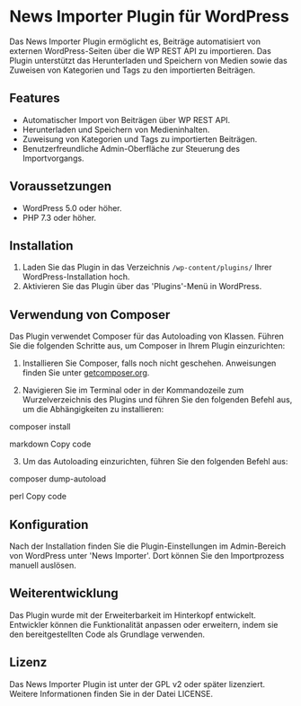 # News Importer Plugin für WordPress

Das News Importer Plugin ermöglicht es, Beiträge automatisiert von externen WordPress-Seiten über die WP REST API zu importieren. Das Plugin unterstützt das Herunterladen und Speichern von Medien sowie das Zuweisen von Kategorien und Tags zu den importierten Beiträgen.

## Features

- Automatischer Import von Beiträgen über WP REST API.
- Herunterladen und Speichern von Medieninhalten.
- Zuweisung von Kategorien und Tags zu importierten Beiträgen.
- Benutzerfreundliche Admin-Oberfläche zur Steuerung des Importvorgangs.

## Voraussetzungen

- WordPress 5.0 oder höher.
- PHP 7.3 oder höher.

## Installation

1. Laden Sie das Plugin in das Verzeichnis `/wp-content/plugins/` Ihrer WordPress-Installation hoch.
2. Aktivieren Sie das Plugin über das 'Plugins'-Menü in WordPress.

## Verwendung von Composer

Das Plugin verwendet Composer für das Autoloading von Klassen. Führen Sie die folgenden Schritte aus, um Composer in Ihrem Plugin einzurichten:

1. Installieren Sie Composer, falls noch nicht geschehen. Anweisungen finden Sie unter [getcomposer.org](https://getcomposer.org/download/).

2. Navigieren Sie im Terminal oder in der Kommandozeile zum Wurzelverzeichnis des Plugins und führen Sie den folgenden Befehl aus, um die Abhängigkeiten zu installieren:

composer install

markdown
Copy code

3. Um das Autoloading einzurichten, führen Sie den folgenden Befehl aus:

composer dump-autoload

perl
Copy code

## Konfiguration

Nach der Installation finden Sie die Plugin-Einstellungen im Admin-Bereich von WordPress unter 'News Importer'. Dort können Sie den Importprozess manuell auslösen.

## Weiterentwicklung

Das Plugin wurde mit der Erweiterbarkeit im Hinterkopf entwickelt. Entwickler können die Funktionalität anpassen oder erweitern, indem sie den bereitgestellten Code als Grundlage verwenden.

## Lizenz

Das News Importer Plugin ist unter der GPL v2 oder später lizenziert. Weitere Informationen finden Sie in der Datei LICENSE. 
